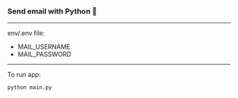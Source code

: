 ### Send email with Python 📨
---
env/.env file:
  - MAIL_USERNAME
  - MAIL_PASSWORD
---
To run app:
```
python main.py
```